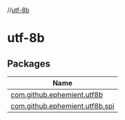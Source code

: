 //[utf-8b](index.md)

# utf-8b

## Packages

| Name |
|---|
| [com.github.ephemient.utf8b](utf-8b/com.github.ephemient.utf8b/index.md) |
| [com.github.ephemient.utf8b.spi](utf-8b/com.github.ephemient.utf8b.spi/index.md) |
